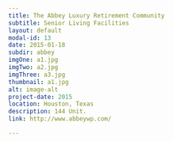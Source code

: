 ```yaml
---
title: The Abbey Luxury Retirement Community
subtitle: Senior Living Facilities
layout: default
modal-id: 13
date: 2015-01-18
subdir: abbey
imgOne: a1.jpg
imgTwo: a2.jpg
imgThree: a3.jpg
thumbnail: a1.jpg
alt: image-alt
project-date: 2015
location: Houston, Texas
description: 144 Unit.
link: http://www.abbeywp.com/

---
```

